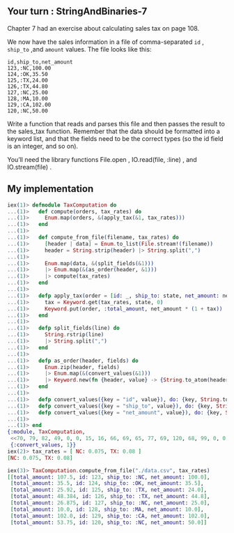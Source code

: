 ## Your turn : StringAndBinaries-7

Chapter 7 had an exercise about calculating sales tax on page 108. 

We now have the sales information in a file of comma-separated `id` , `ship_to` ,and `amount` values. The file looks like this:
```csv
id,ship_to,net_amount
123,:NC,100.00
124,:OK,35.50
125,:TX,24.00
126,:TX,44.80
127,:NC,25.00
128,:MA,10.00
129,:CA,102.00
120,:NC,50.00
```
Write a function that reads and parses this file and then passes the result to the sales_tax function. Remember that the data should be formatted into
a keyword list, and that the fields need to be the correct types (so the id field is an integer, and so on).

You’ll need the library functions File.open , IO.read(file, :line) , and IO.stream(file) .

## My implementation
```elixir
iex(1)> defmodule TaxComputation do
...(1)>   def compute(orders, tax_rates) do
...(1)>     Enum.map(orders, &(apply_tax(&1, tax_rates)))
...(1)>   end
...(1)> 
...(1)>   def compute_from_file(filename, tax_rates) do
...(1)>     [header | data] = Enum.to_list(File.stream!(filename))
...(1)>     header = String.strip(header) |> String.split(",")
...(1)> 
...(1)>     Enum.map(data, &(split_fields(&1)))
...(1)>     |> Enum.map(&(as_order(header, &1)))
...(1)>     |> compute(tax_rates)
...(1)>   end
...(1)> 
...(1)>   defp apply_tax(order = [id: _, ship_to: state, net_amount: net_amount], tax_rates) do
...(1)>     tax = Keyword.get(tax_rates, state, 0)
...(1)>     Keyword.put(order, :total_amount, net_amount * (1 + tax))
...(1)>   end
...(1)> 
...(1)>   defp split_fields(line) do
...(1)>     String.rstrip(line)
...(1)>     |> String.split(",")
...(1)>   end
...(1)> 
...(1)>   defp as_order(header, fields) do
...(1)>     Enum.zip(header, fields)
...(1)>     |> Enum.map(&(convert_values(&1)))
...(1)>     |> Keyword.new(fn {header, value} -> {String.to_atom(header), value} end)
...(1)>   end
...(1)> 
...(1)>   defp convert_values({key = "id", value}), do: {key, String.to_integer(value)}
...(1)>   defp convert_values({key = "ship_to", value}), do: {key, String.to_atom(String.lstrip(value, ?:))}
...(1)>   defp convert_values({key = "net_amount", value}), do: {key, String.to_float(value)}
...(1)> 
...(1)> end
{:module, TaxComputation,
 <<70, 79, 82, 49, 0, 0, 15, 16, 66, 69, 65, 77, 69, 120, 68, 99, 0, 0, 1, 5, 131, 104, 2, 100, 0, 14, 101, 108, 105, 120, 105, 114, 95, 100, 111, 99, 115, 95, 118, 49, 108, 0, 0, 0, 4, 104, 2, ...>>,
 {:convert_values, 1}}
iex(2)> tax_rates = [ NC: 0.075, TX: 0.08 ]            
[NC: 0.075, TX: 0.08]

iex(3)> TaxComputation.compute_from_file("./data.csv", tax_rates)
[[total_amount: 107.5, id: 123, ship_to: :NC, net_amount: 100.0],
 [total_amount: 35.5, id: 124, ship_to: :OK, net_amount: 35.5],
 [total_amount: 25.92, id: 125, ship_to: :TX, net_amount: 24.0],
 [total_amount: 48.384, id: 126, ship_to: :TX, net_amount: 44.8],
 [total_amount: 26.875, id: 127, ship_to: :NC, net_amount: 25.0],
 [total_amount: 10.0, id: 128, ship_to: :MA, net_amount: 10.0],
 [total_amount: 102.0, id: 129, ship_to: :CA, net_amount: 102.0],
 [total_amount: 53.75, id: 120, ship_to: :NC, net_amount: 50.0]]
```
